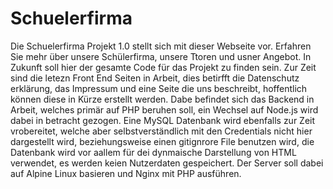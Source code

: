 # Schuelerfirma
Die Schuelerfirma Projekt 1.0 stellt sich mit dieser Webseite vor. Erfahren Sie mehr über unsere Schülerfirma, unsere Ttoren und usner Angebot. In Zukunft soll hier der gesamte Code für das Projekt zu finden sein. 
Zur Zeit sind die letezn Front End Seiten in Arbeit, dies betirfft die Datenschutz erklärung, das Impressum und eine Seite die uns beschreibt, hoffentlich können diese in Kürze erstellt werden. 
Dabe befindet sich das Backend in Arbeit, welches primär auf PHP beruhen soll, ein Wechsel auf Node.js wird dabei in betracht gezogen. Eine MySQL Datenbank wird ebenfalls zur Zeit vrobereitet, welche aber selbstverständlich mit den Credentials nicht hier dargestellt wird, beziehungsweise einen gitignrore File benutzen wird, die Datenbank wird vor aallem für dei dynmaische Darstellung von HTML verwendet, es werden keien Nutzerdaten gespeichert. Der Server soll dabei auf Alpine Linux basieren und Nginx mit PHP ausführen.  

